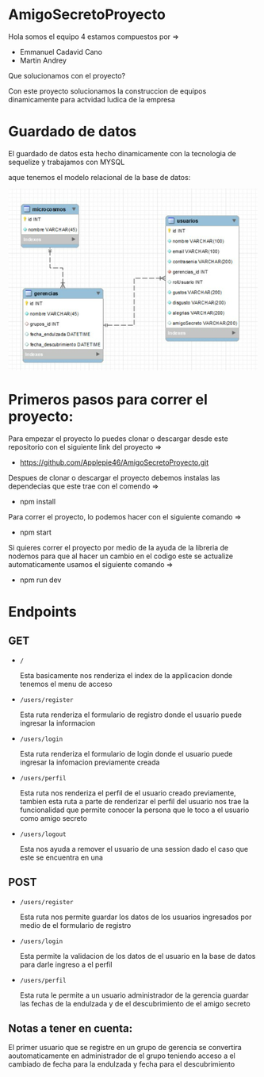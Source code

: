 # AmigoSecretoProyecto

Hola somos el equipo 4 estamos compuestos por =>
- Emmanuel Cadavid Cano
- Martin Andrey

Que solucionamos con el proyecto?

Con este proyecto solucionamos la construccion de equipos dinamicamente para actvidad ludica de la empresa

# Guardado de datos

El guardado de datos esta hecho dinamicamente con la tecnologia de sequelize y trabajamos con MYSQL

aque tenemos el modelo relacional de la base de datos:

![This is an image](https://github.com/Applepie46/AmigoSecretoProyecto/blob/master/public/images/relationalModel/modeloRelacional2.png)

# Primeros pasos para correr el proyecto:

Para empezar el proyecto lo puedes clonar o descargar desde este repositorio con el siguiente link del proyecto =>

- https://github.com/Applepie46/AmigoSecretoProyecto.git

Despues de clonar o descargar el proyecto debemos instalas las dependecias que este trae con el comendo =>

- npm install

Para correr el proyecto, lo podemos hacer con el siguiente comando =>

- npm start

Si quieres correr el proyecto por medio de la ayuda de la libreria de nodemos para que al hacer un cambio en el codigo este se actualize automaticamente usamos el siguiente comando =>

- npm run dev

# Endpoints

## GET

* `/`

  Esta basicamente nos renderiza el index de la applicacion donde tenemos el menu de acceso

* `/users/register`

  Esta ruta renderiza el formulario de registro donde el usuario puede ingresar la informacion
  
* `/users/login`
  
  Esta ruta renderiza el formulario de login donde el usuario puede ingresar la infomacion         previamente creada

* `/users/perfil`

  Esta ruta nos renderiza el perfil de el usuario creado previamente, tambien esta ruta a parte   de renderizar el perfil del usuario nos trae la funcionalidad que permite conocer la persona     que le toco a el usuario como amigo secreto
  
* `/users/logout`

  Esta nos ayuda a remover el usuario de una session dado el caso que este se encuentra en una
  
## POST

* `/users/register`
  
  Esta ruta nos permite guardar los datos de los usuarios ingresados por medio de el formulario   de registro
 
* `/users/login`

  Esta permite la validacion de los datos de el usuario en la base de datos para darle ingreso a   el perfil 
  
* `/users/perfil`

  Esta ruta le permite a un usuario administrador de la gerencia guardar las fechas de la         endulzada y de el descubrimiento de el amigo secreto
  

## Notas a tener en cuenta:

El primer usuario que se registre en un grupo de gerencia se convertira aoutomaticamente en administrador de el grupo teniendo acceso a el cambiado de fecha para la endulzada y fecha para el descubrimiento








